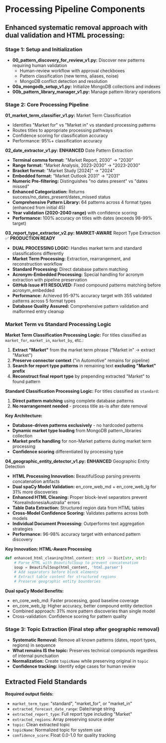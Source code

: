 # Processing Pipeline Components

## Enhanced systematic removal approach with dual validation and HTML processing:

### Stage 1: Setup and Initialization
- **00_pattern_discovery_for_review_v1.py:** Discover new patterns requiring human validation
  - Human-review workflow with approval checkboxes
  - Pattern classification (new terms, aliases, noise)
  - MongoDB conflict detection and resolution
- **00a_mongodb_setup_v1.py:** Initialize MongoDB collections and indexes
- **00b_pattern_library_manager_v1.py:** Manage pattern library operations

### Stage 2: Core Processing Pipeline

**01_market_term_classifier_v1.py:** Market Term Classification
- Identifies "Market for" vs "Market in" vs standard processing patterns
- Routes titles to appropriate processing pathways
- Confidence scoring for classification accuracy
- Performance: 95%+ classification accuracy

**02_date_extractor_v1.py:** **ENHANCED** Date Pattern Extraction
- **Terminal comma format:** "Market Report, 2030" → "2030"
- **Range format:** "Market Analysis, 2023-2030" → "2023-2030"
- **Bracket format:** "Market Study [2024]" → "2024"  
- **Embedded format:** "Market Outlook 2031" → "2031"
- **Numeric Pre-filtering:** Distinguishes "no dates present" vs "dates missed"
- **Enhanced Categorization:** Returns success/no_dates_present/dates_missed status
- **Comprehensive Pattern Library:** 64 patterns across 4 format types (enhanced from initial 45)
- **Year validation (2020-2040 range)** with confidence scoring
- **Performance:** 100% accuracy on titles with dates (exceeds 98-99% target)

**03_report_type_extractor_v2.py:** **MARKET-AWARE** Report Type Extraction ✅ **PRODUCTION READY**
- **DUAL PROCESSING LOGIC:** Handles market term and standard classifications differently
- **Market Term Processing:** Extraction, rearrangement, and reconstruction workflow
- **Standard Processing:** Direct database pattern matching
- **Acronym-Embedded Processing:** Special handling for acronym extraction with pipeline preservation
- **GitHub Issue #11 RESOLVED:** Fixed compound patterns matching before acronym_embedded
- **Performance:** Achieved 95-97% accuracy target with 355 validated patterns across 5 format types
- **Database Quality Assured:** Comprehensive pattern validation and malformed entry cleanup

### Market Term vs Standard Processing Logic

**Market Term Classification Processing Logic:**
For titles classified as `market_for`, `market_in`, `market_by`, etc.:
1. **Extract "Market"** from the market term phrase ("Market in" → extract "Market")
2. **Preserve connector context** ("in Automotive" remains for pipeline)
3. **Search for report type patterns** in remaining text **excluding "Market" prefix**
4. **Reconstruct final report type** by prepending extracted "Market" to found pattern

**Standard Classification Processing Logic:**
For titles classified as `standard`:
1. **Direct pattern matching** using complete database patterns
2. **No rearrangement needed** - process title as-is after date removal

**Key Architecture:**
- **Database-driven patterns exclusively** - no hardcoded patterns
- **Dynamic market type loading** from MongoDB pattern_libraries collection
- **Market prefix handling** for non-Market patterns during market term processing
- **Confidence scoring** differentiated by processing type

**04_geographic_entity_detector_v1.py:** **ENHANCED** Geographic Entity Detection
- **HTML Processing Innovation:** BeautifulSoup parsing prevents concatenation artifacts
- **Dual spaCy Model Validation:** en_core_web_md + en_core_web_lg for 31% more discoveries
- **Enhanced HTML Cleaning:** Proper block-level separators prevent "KoreaIndonesiaAustralia" errors
- **Table Data Extraction:** Structured region data from HTML tables
- **Cross-Model Confidence Scoring:** Validates patterns across both models
- **Individual Document Processing:** Outperforms text aggregation strategies
- **Performance:** 96-98% accuracy target with enhanced pattern discovery

**Key Innovation: HTML-Aware Processing**
```python
def enhanced_html_cleaning(html_content: str) -> Dict[str, str]:
    # Parse HTML with BeautifulSoup to prevent concatenation
    soup = BeautifulSoup(html_content, 'html.parser')
    # Add separators before block elements
    # Extract table content for structured regions
    # Preserve geographic entity boundaries
```

**Dual spaCy Model Benefits:**
- en_core_web_md: Faster processing, good baseline coverage
- en_core_web_lg: Higher accuracy, better compound entity detection
- Combined approach: 31% more pattern discoveries than single model
- Cross-validation: Confidence scoring for pattern quality

### Stage 3: Topic Extraction (Final step after geographic removal)
- **Systematic Removal:** Remove all known patterns (dates, report types, regions) in sequence
- **What remains IS the topic:** Preserves technical compounds regardless of internal punctuation
- **Normalization:** Create `topicName` while preserving original in `topic`
- **Confidence tracking:** Identify edge cases for human review

## Extracted Field Standards

**Required output fields:**
- `market_term_type`: "standard", "market_for", or "market_in"
- `extracted_forecast_date_range`: Date/range string
- `extracted_report_type`: Full report type including "Market"
- `extracted_regions`: Array preserving source order
- `topic`: Clean extracted topic
- `topicName`: Normalized topic for system use
- `confidence_score`: Float 0.0-1.0 for quality tracking